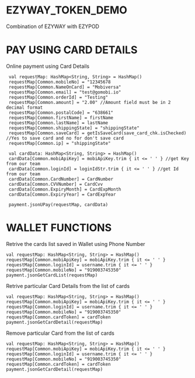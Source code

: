 # EZYWAY_TOKEN_DEMO
Combination of EZYWAY with EZYPOD

# PAY USING CARD DETAILS

Online payment using Card Details

     val requestMap: HashMap<String, String> = HashMap()
     requestMap[Common.mobileNo] = "12345678
     requestMap[Common.NameOnCard] = "Mobiversa"
     requestMap[Common.email] = "test@gomobi.io"
     requestMap[Common.orderId] = "Testing"
     requestMap[Common.amount] = "2.00" //Amount field must be in 2 decimal format
     requestMap[Common.postalCode] = "638661"
     requestMap[Common.firstName] = firstName
     requestMap[Common.lastName] = lastName
     requestMap[Common.shippingState] = "shippingState"
     requestMap[Common.saveCard] = getIsSaveCard(save_card_chk.isChecked) //Yes to save card and no for don't save card
     requestMap[Common.ip] = "shippingState"

     val cardData: HashMap<String, String> = HashMap()
     cardData[Common.mobiApiKey] = mobiApiKey.trim { it <= ' ' } //get Key from our team
     cardData[Common.loginId] = loginIdStr.trim { it <= ' ' } //get Id from our team
     cardData[Common.CardNumber] = CardNumber
     cardData[Common.CVVNumber] = CardCvv
     cardData[Common.ExpiryMonth] = CardExpMonth
     cardData[Common.ExpiryYear] = CardExpYear

     payment.jsonUPay(requestMap, cardData)
     
 # WALLET FUNCTIONS

Retrive the cards list saved in Wallet using Phone Number

    val requestMap: HashMap<String, String> = HashMap()
    requestMap[Common.mobiApiKey] = mobiApiKey.trim { it <= ' ' }
    requestMap[Common.loginId] = username.trim { it <= ' ' }
    requestMap[Common.mobileNo] = "919003745350"
    payment.jsonGetCardList(requestMap)
    
Retrive particular Card Details from the list of cards

    val requestMap: HashMap<String, String> = HashMap()
    requestMap[Common.mobiApiKey] = mobiApiKey.trim { it <= ' ' }
    requestMap[Common.loginId] = username.trim { it <= ' ' }
    requestMap[Common.mobileNo] = "919003745350"
    requestMap[Common.cardToken] = cardToken
    payment.jsonGetCardDetail(requestMap)

Remove particular Card from the list of cards

    val requestMap: HashMap<String, String> = HashMap()
    requestMap[Common.mobiApiKey] = mobiApiKey.trim { it <= ' ' }
    requestMap[Common.loginId] = username.trim { it <= ' ' }
    requestMap[Common.mobileNo] = "919003745350"
    requestMap[Common.cardToken] = cardToken
    payment.jsonGetCardDetail(requestMap)
